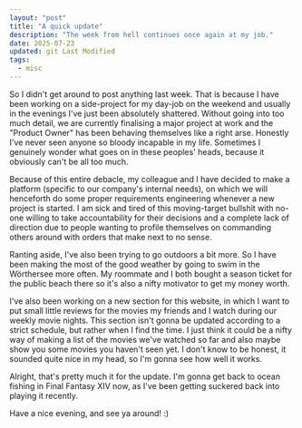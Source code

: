 ```yaml
---
layout: "post"
title: "A quick update"
description: "The week from hell continues once again at my job."
date: 2025-07-23
updated: git Last Modified
tags:
  - misc
---
```


So I didn't get around to post anything last week.
That is because I have been working on a side-project for my day-job on the weekend and usually in the evenings I've just been absolutely shattered.
Without going into too much detail, we are currently finalising a major project at work and the "Product Owner" has been behaving themselves like a right arse.
Honestly I've never seen anyone so bloody incapable in my life.
Sometimes I genuinely wonder what goes on in these peoples' heads, because it obviously can't be all too much.

Because of this entire debacle, my colleague and I have decided to make a platform (specific to our company's internal needs), on which we will henceforth do some proper requirements engineering whenever a new project is started.
I am sick and tired of this moving-target bullshit with no-one willing to take accountability for their decisions and a complete lack of direction due to people wanting to profile themselves on commanding others around with orders that make next to no sense.

Ranting aside, I've also been trying to go outdoors a bit more.
So I have been making the most of the good weather by going to swim in the Wörthersee more often.
My roommate and I both bought a season ticket for the public beach there so it's also a nifty motivator to get my money worth.

I've also been working on a new section for this website, in which I want to put small little reviews for the movies my friends and I watch during our weekly movie nights.
This section isn't gonna be updated according to a strict schedule, but rather when I find the time.
I just think it could be a nifty way of making a list of the movies we've watched so far and also maybe show you some movies you haven't seen yet.
I don't know to be honest, it sounded quite nice in my head, so I'm gonna see how well it works.

Alright, that's pretty much it for the update.
I'm gonna get back to ocean fishing in Final Fantasy XIV now, as I've been getting suckered back into playing it recently.

Have a nice evening, and see ya around! :)
